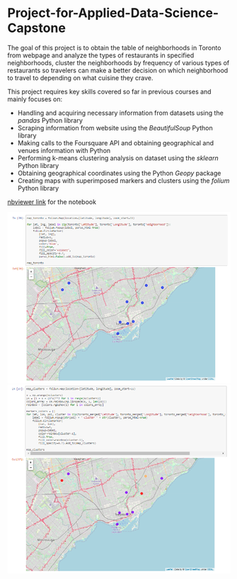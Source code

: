 # Project-for-Applied-Data-Science-Capstone

The goal of this project is to obtain the table of neighborhoods in Toronto from webpage and analyze the types of restaurants in specified neighborhoods, cluster the neighborhoods by frequency of various types of restaurants so travelers can make a better decision on which neighborhood to travel to depending on what cuisine they crave.

This project requires key skills covered so far in previous courses and mainly focuses on:
* Handling and acquiring necessary information from datasets using the _pandas_ Python library
* Scraping information from website using the _BeautifulSoup_ Python library
* Making calls to the Foursquare API and obtaining geographical and venues information with Python
* Performing k-means clustering analysis on dataset using the _sklearn_ Python library
* Obtaining geographical coordinates using the Python _Geopy_ package
* Creating maps with superimposed markers and clusters using the _folium_ Python library

[nbviewer link](https://nbviewer.jupyter.org/github/ynylgm/IBM-Data-Science-Professional-Certificate/blob/master/Project-for-Applied-Data-Science-Capstone/Segmenting%20and%20Clustering%20Neighborhoods%20in%20Toronto.ipynb) for the notebook

![Map1](https://github.com/ynylgm/IBM-Data-Science-Professional-Certificate/blob/master/Project-for-Applied-Data-Science-Capstone/Map1.png)
![Map2](https://github.com/ynylgm/IBM-Data-Science-Professional-Certificate/blob/master/Project-for-Applied-Data-Science-Capstone/Map2.png)
